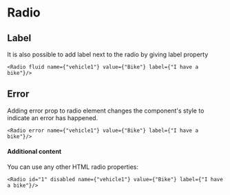 # Radio

## Label
It is also possible to add label next to the radio by giving label property

```
<Radio fluid name={"vehicle1"} value={"Bike"} label={"I have a bike"}/>
```

## Error
Adding error prop to radio element changes the component's style to indicate an error has happened.

```
<Radio error name={"vehicle1"} value={"Bike"} label={"I have a bike"}/>
```

#### Additional content
You can use any other HTML radio properties:
```
<Radio id="1" disabled name={"vehicle1"} value={"Bike"} label={"I have a bike"}/>
```

